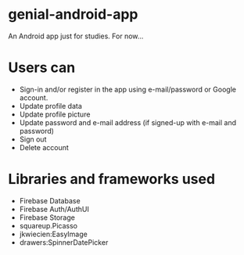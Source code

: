 # genial-android-app
An Android app just for studies. For now...

# Users can
- Sign-in and/or register in the app using e-mail/password or Google account.
- Update profile data 
- Update profile picture
- Update password and e-mail address (if signed-up with e-mail and password)
- Sign out
- Delete account

# Libraries and frameworks used
- Firebase Database
- Firebase Auth/AuthUI
- Firebase Storage
- squareup.Picasso
- jkwiecien:EasyImage
- drawers:SpinnerDatePicker
